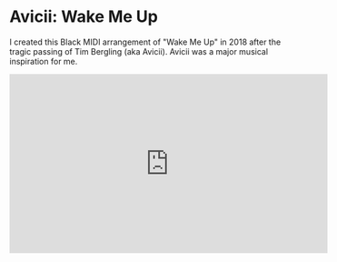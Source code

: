 # Avicii: Wake Me Up

I created this Black MIDI arrangement of "Wake Me Up" in 2018 after the tragic passing of Tim Bergling (aka Avicii). Avicii was a major musical inspiration for me.

<iframe width="560" height="315" src="https://www.youtube.com/embed/S8QGe-5f1Vk?si=2mwSvlsfMq5Et034" title="YouTube video player" frameborder="0" allow="accelerometer; autoplay; clipboard-write; encrypted-media; gyroscope; picture-in-picture; web-share" referrerpolicy="strict-origin-when-cross-origin" allowfullscreen></iframe>